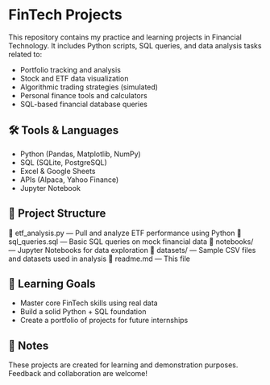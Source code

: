 # FinTech Projects

This repository contains my practice and learning projects in Financial Technology. It includes Python scripts, SQL queries, and data analysis tasks related to:

- Portfolio tracking and analysis
- Stock and ETF data visualization
- Algorithmic trading strategies (simulated)
- Personal finance tools and calculators
- SQL-based financial database queries

## 🛠️ Tools & Languages
- Python (Pandas, Matplotlib, NumPy)
- SQL (SQLite, PostgreSQL)
- Excel & Google Sheets
- APIs (Alpaca, Yahoo Finance)
- Jupyter Notebook

## 📁 Project Structure
📁 etf_analysis.py — Pull and analyze ETF performance using Python
📁 sql_queries.sql — Basic SQL queries on mock financial data
📁 notebooks/ — Jupyter Notebooks for data exploration
📁 datasets/ — Sample CSV files and datasets used in analysis
📁 readme.md — This file

## 🌱 Learning Goals
- Master core FinTech skills using real data
- Build a solid Python + SQL foundation
- Create a portfolio of projects for future internships

## 📌 Notes
These projects are created for learning and demonstration purposes. Feedback and collaboration are welcome!
